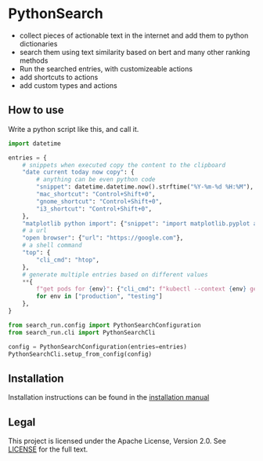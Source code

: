 # PythonSearch

- collect pieces of actionable text in the internet and add them to python dictionaries
- search them using text similarity based on bert and many other ranking methods
- Run the searched entries, with customizeable actions
- add shortcuts to actions
- add custom types and actions

## How to use

Write a python script like this, and call it.

```py
import datetime

entries = {
    # snippets when executed copy the content to the clipboard
    "date current today now copy": {
        # anything can be even python code
        "snippet": datetime.datetime.now().strftime("%Y-%m-%d %H:%M"),
        "mac_shortcut": "Control+Shift+0",
        "gnome_shortcut": "Control+Shift+0",
        "i3_shortcut": "Control+Shift+0",
    },
    "matplotlib python import": {"snippet": "import matplotlib.pyplot as plt"},
    # a url
    "open browser": {"url": "https://google.com"},
    # a shell command
    "top": {
        "cli_cmd": "htop",
    },
    # generate multiple entries based on different values
    **{
        f"get pods for {env}": {"cli_cmd": f"kubectl --context {env} get pods"}
        for env in ["production", "testing"]
    },
}

from search_run.config import PythonSearchConfiguration
from search_run.cli import PythonSearchCli

config = PythonSearchConfiguration(entries=entries)
PythonSearchCli.setup_from_config(config)

```

## Installation

Installation instructions can be found in the [installation manual](docs/installation.md)

## Legal

This project is licensed under the Apache License, Version 2.0. See [LICENSE](LICENSE.txt) for the full text.
